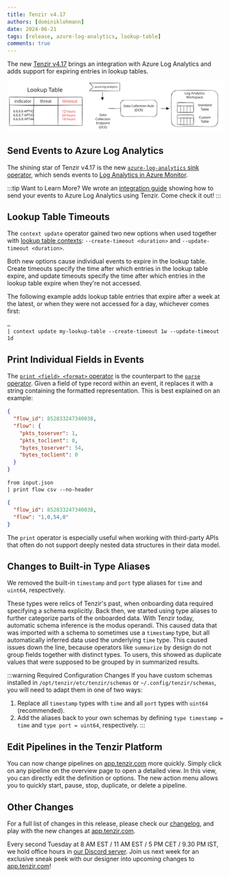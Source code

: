 ```yaml
---
title: Tenzir v4.17
authors: [dominiklohmann]
date: 2024-06-21
tags: [release, azure-log-analytics, lookup-table]
comments: true
---
```


The new [Tenzir v4.17][github-release] brings an integration with Azure Log
Analytics and adds support for expiring entries in lookup tables.

![Tenzir v4.17](tenzir-v4.17.excalidraw.svg)

[github-release]: https://github.com/tenzir/tenzir/releases/tag/v4.17.0

<!-- truncate -->

## Send Events to Azure Log Analytics

The shining star of Tenzir v4.17 is the new [`azure-log-analytics` sink
operator][azure-log-analytics-operator], which sends events to [Log Analytics in
Azure Monitor][log-analytics-overview].

:::tip Want to Learn More?
We wrote an [integration guide][azure-log-analytics-integration] showing how to
send your events to Azure Log Analytics using Tenzir. Come check it out!
:::

[azure-log-analytics-operator]: /next/operators/azure-log-analytics
[log-analytics-overview]: https://learn.microsoft.com/en-us/azure/azure-monitor/logs/log-analytics-overview
[azure-log-analytics-integration]: /next/integrations/azure-log-analytics

## Lookup Table Timeouts

The `context update` operator gained two new options when used together with
[lookup table contexts][lookup-table-docs]: `--create-timeout <duration>` and
`--update-timeout <duration>`.

Both new options cause individual events to expire in the lookup table. Create
timeouts specify the time after which entries in the lookup table expire, and
update timeouts specify the time after which entries in the lookup table expire
when they're not accessed.

The following example adds lookup table entries that expire after a week at the
latest, or when they were not accessed for a day, whichever comes first:

```
…
| context update my-lookup-table --create-timeout 1w --update-timeout 1d
```

[lookup-table-docs]: /next/contexts/lookup-table

## Print Individual Fields in Events

The [`print <field> <format>` operator][print-operator-docs] is the counterpart
to the [`parse` operator][parse-operator-docs]. Given a field of type record
within an event, it replaces it with a string containing the formatted
representation. This is best explained on an example:

```json {0} title="Input"
{
  "flow_id": 852833247340038,
  "flow": {
    "pkts_toserver": 1,
    "pkts_toclient": 0,
    "bytes_toserver": 54,
    "bytes_toclient": 0
  }
}
```

```text {0} title="Render the field flow as CSV"
from input.json
| print flow csv --no-header
```

```json {0} title="Output"
{
  "flow_id": 852833247340038,
  "flow": "1,0,54,0"
}
```

The `print` operator is especially useful when working with third-party APIs
that often do not support deeply nested data structures in their data model.

[print-operator-docs]: /next/operators/print
[parse-operator-docs]: /next/operators/parse

## Changes to Built-in Type Aliases

We removed the built-in `timestamp` and `port` type aliases for `time` and
`uint64`, respectively.

These types were relics of Tenzir's past, when onboarding data required
specifying a schema explicitly. Back then, we started using type aliases to
further categorize parts of the onboarded data. With Tenzir today, automatic
schema inference is the modus operandi. This caused data that was imported with
a schema to sometimes use a `timestamp` type, but all automatically inferred
data used the underlying `time` type. This caused issues down the line, because
operators like `summarize` by design do not group fields together with distinct
types. To users, this showed as duplicate values that were supposed to be
grouped by in summarized results.

:::warning Required Configuration Changes
If you have custom schemas installed in `/opt/tenzir/etc/tenzir/schemas` or
`~/.config/tenzir/schemas`, you will need to adapt them in one of two ways:
1. Replace all `timestamp` types with `time` and all `port` types with `uint64`
   (recommended).
2. Add the aliases back to your own schemas by defining `type timestamp = time`
   and `type port = uint64`, respectively.
:::

## Edit Pipelines in the Tenzir Platform

You can now change pipelines on [app.tenzir.com][tenzir-app] more quickly.
Simply click on any pipeline on the overview page to open a detailed view. In
this view, you can directly edit the definition or options. The new action menu
allows you to quickly start, pause, stop, duplicate, or delete a pipeline.

## Other Changes

For a full list of changes in this release, please check our
[changelog][changelog], and play with the new changes at
[app.tenzir.com][tenzir-app].

Every second Tuesday at 8 AM EST / 11 AM EST / 5 PM CET / 9.30 PM IST, we hold
office hours in [our Discord server][discord]. Join us next week for an
exclusive sneak peek with our designer into upcoming changes to
[app.tenzir.com][tenzir-app]!

[discord]: /discord
[changelog]: /changelog#v4170
[tenzir-app]: https://app.tenzir.com
